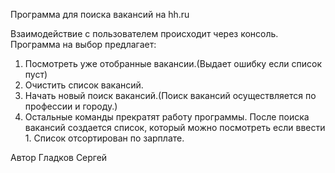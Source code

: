 Программа для поиска вакансий на hh.ru

Взаимодействие с пользователем происходит через консоль.
Программа на выбор предлагает:
1. Посмотреть уже отобранные вакансии.(Выдает ошибку если список пуст)
2. Очистить список вакансий.
3. Начать новый поиск вакансий.(Поиск вакансий осуществляется по профессии и городу.)
4. Остальные команды прекратят работу программы.
После поиска вакансий создается список, который можно посмотреть если ввести 1.
Список отсортирован по зарплате.

Автор Гладков Сергей